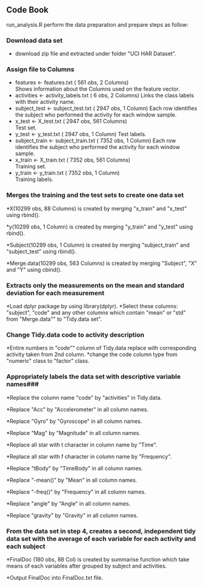 ## Code Book ##

run_analysis.R perform the data preparation and prepare steps as follow:

### Download data set ###
* download zip file and extracted under folder "UCI HAR Dataset".

### Assign file to Columns ###
* features <- features.txt ( 561 obs, 2 Columns)   
  Shows information about the Columns used on the feature vector.
* activities <- activity_labels.txt ( 6 obs, 2 Columns)
  Links the class labels with their activity name.
* subject_test <- subject_test.txt ( 2947 obs, 1 Column)
  Each row identifies the subject who performed the activity for each window sample.
* x_test <- X_test.txt ( 2947 obs, 561 Columns)     
  Test set.
* y_test <- y_test.txt ( 2947 obs, 1 Column)
  Test labels.
* subject_train <- subject_train.txt ( 7352 obs, 1 Column)
  Each row identifies the subject who performed the activity for each window sample.
* x_train <- X_train.txt ( 7352 obs, 561 Columns)     
  Training set.
* y_train <- y_train.txt ( 7352 obs, 1 Column)     
  Training labels.

### Merges the training and the test sets to create one data set ###
*X(10299 obs, 88 Columns) is created by merging "x_train" and "x_test" using rbind().

*y(10299 obs, 1 Column) is created by merging "y_train" and "y_test" using rbind().

*Subject(10299 obs, 1 Column) is created by merging "subject_train" and "subject_test" using rbind().

*Merge.data(10299 obs, 563 Columns) is created by merging "Subject", "X" and "Y" using cbind().

### Extracts only the measurements on the mean and standard deviation for each measurement ###
*Load dplyr package by using library(dplyr).
*Select these columns: "subject", "code" and any other columns which contain "mean" or "std" from "Merge.data"" to "Tidy.data set".

### Change Tidy.data code to activity description ###
*Entire numbers in "code"" column of Tidy.data replace with corresponding activity taken from 2nd column.
*change the code column type from "numeric" class to "factor" class. 

### Appropriately labels the data set with descriptive variable names###
*Replace the column name "code" by "activities" in Tidy.data.

*Replace "Acc" by "Accelerometer" in all column names.

*Replace "Gyro" by "Gyroscope" in all column names.

*Replace "Mag" by "Magnitude" in all column names.

*Replace all star with t character in column name by "Time".

*Replace all star with f character in column name by "Frequency".

*Replace "tBody" by "TimeBody" in all column names.

*Replace "-mean()" by "Mean" in all column names.

*Replace "-freq()" by "Frequency" in all column names.

*Replace "angle" by "Angle" in all column names.

*Replace "gravity" by "Gravity" in all column names.

### From the data set in step 4, creates a second, independent tidy data set with the average of each variable for each activity and each subject ###
*FinalDoc (180 obs, 88 Col) is created by summarise function which take means of each variables after grouped by subject and activities.

*Output FinalDoc into FinalDoc.txt file.





